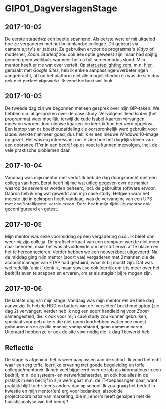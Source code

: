 # GIP01_DagverslagenStage
## 2017-10-02
De eerste stagedag: een beetje spannend. Als eerste werd er mij uitgelgd hoe ze vergaderen met het buitenlandse collegae. Dit gebeurt via camera's,t tv's en tablets. Ze gebruiken ervoor de programma's *Vidyo* of, moderner, *Zoom*. *Starleaf* zou ook een optie geweest zijn, maar had spijtig genoeg geen werkbalk wanneer het op full screenmodus stond. Mijn mentor heeft er me wat over vertelt. Op [start.etaplighting.com](https://sites.google.com/view/startportal/homepage), m.n. [hier](https://sites.google.com/view/zoomvideo/homepage), gemaakt met *Google Sites*, heb ik enkele aanpassingen/verbeteringen aangebracht, al had het platform niet alle mogelijkheden en was de site dus ook niet perfect afgewerkt. Ik vond het best wel leuk.

## 2017-10-03
De tweede dag zijn we begonnen met een gesprek over mijn GIP-taken. We hebben o.a. al gesproken over de case study. Vervolgens deed *Isabel* (het programma) weer moeilijk, terwijl de oude Isabel-kaarten vervangen moesten worden door nieuwe kaarten, en keek ik hoe het werd opgelost. Een laptop van de boekhoudafdeling die oorspronkelijk werd gebruikt voor *Isabel* werkte niet meer goed, dus heb ik er een nieuwe Windows 10-image op gezet. Het was erg interessant om te zien hoe het dagelijks leven van een doorsnee IT'er in een bedrijf op de voet te kunnen meevolgen, incl. de vele praktische problemen daar.

## 2017-10-04
Vandaag was mijn mentor met verlof. Ik heb de dag doorgebracht met een collega van hem. Eerst heeft hij me wat uitleg gegeven over de manier waarop de servers er worden beheerd, incl. de gebruikte software ervoor. Daarna heb ik nog wat gewerkt aan mijn case study. Hetgeen waar het meeste tijd in gekropen heeft vandaag, was de vervanging van een UPS met een 'intelligente' versie ervan. Deze heeft mijn tijdelijke mentor ook geconfigureerd en getest.

## 2017-10-05
Mijn mentor was deze voormiddag op een vergadering o.i.d.. Ik bleef dan weer bij zijn collega. De grafische kaart van een computer werkte niet meer naar behoren, maar het was al voldoende om het stof ervan af te blazen en het te herconnecteren. Verder hebben we een netwerkboot uitgevoerd. Na de middag ging mijn mentor (soort van) vergaderen met 2 mannen die de accountmanager van ETAP had gestuurd, waar ik bij mocht zijn. Dat was wel redelijk 'uniek' denk ik, maar sowieso ook leerrijk om iets meer over het bedrijfsleven te snappen en ervaren, om er als stagiair bij te mogen zijn.

## 2017-10-06
De laatste dag van mijn stage. Vandaag was mijn mentor wel de hele dag aanwezig. Ik heb de HDD en batterij van de 'versleten' boekhoudlaptop (zie dag 2) vervangen. Verder heb ik nog een soort handleiding voor *Zoom* samengesteld, die ik ook voor mijn case study zou kunnen gebruiken, speciaal voor gebruikers die niet goed doorhebben wat ermee moest gebeuren als ze op die manier, vanop afstand, gaan communiceren. Uiteraard hebben ze er ook de site voor nodig die ik dag 1 bewerkt heb.

## Reflectie
De stage is afgerond. het is weer aanpassen aan de school. Ik vond het echt waar een erg toffe, leerrijke ervaring met goede begeleiding en toffe collegae/mentoren. Ik heb veel bijgeleerd over de job als informaticus in een bedrijf, m.n. de systeem- en netwerkbeheerder, en ook hoe alles in de praktijk in een bedrijf in zijn werk gaat, m.n. de IT-toepassingen daar, want praktijk blijft toch steeds anders dan op school. Ik zou graag het bedrijf in kwestie en mijn mentor(en) erg voor bedanken, alsook de projectcoördinator van marketing, die mij enorm heeft geholpen met de huisstijlanalyse van het bedrijf!
